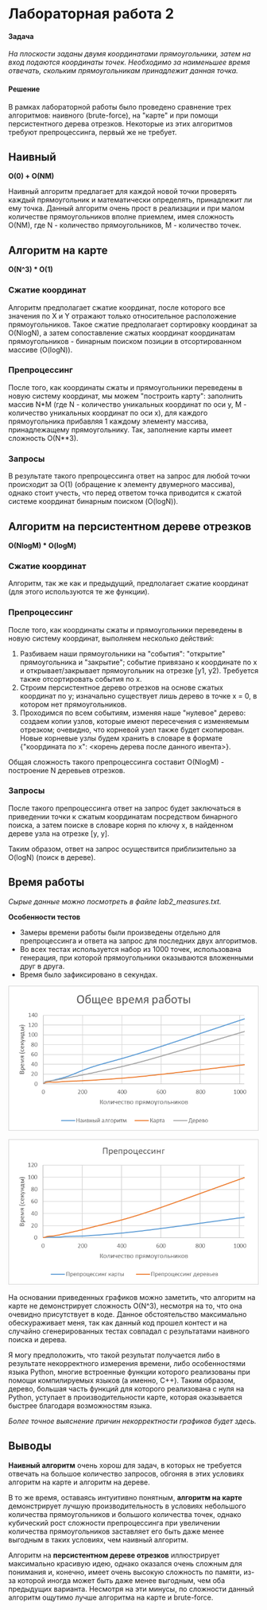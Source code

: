 # Лабораторная работа 2

#### Задача

_На плоскости заданы двумя координатами прямоугольники, затем на вход подаются координаты точек. Необходимо за
наименьшее время отвечать, скольким прямоугольникам принадлежит данная точка._

#### Решение

В рамках лабораторной работы было проведено сравнение трех алгоритмов: наивного (brute-force), на "карте" и при помощи
персистентного дерева отрезков. Некоторые из этих алгоритмов требуют препроцессинга, первый же не требует.

## Наивный

**O(0) + O(NM)**

Наивный алгоритм предлагает для каждой новой точки проверять каждый прямоугольник и математически определять,
принадлежит ли ему точка. Данный алгоритм очень прост в реализации и при малом количестве прямоугольников вполне
приемлем, имея сложность O(NM), где N - количество прямоугольников, M - количество точек.

## Алгоритм на карте

**O(N^3) * O(1)**

### Сжатие координат

Алгоритм предполагает сжатие координат, после которого все значения по X и Y отражают только относительное расположение
прямоугольников. Такое сжатие предполагает сортировку координат за O(NlogN), а затем сопоставление сжатых координат
координатам прямоугольников - бинарным поиском позиции в отсортированном массиве (O(logN)).

### Препроцессинг

После того, как координаты сжаты и прямоугольники переведены в новую систему координат, мы можем "построить карту":
заполнить массив N*M (где N - количество уникальных координат по оси у, M - количество уникальных координат по оси х),
для каждого прямоугольника прибавляя 1 каждому элементу массива, принадлежащему прямоугольнику. Так, заполнение карты
имеет сложность O(N**3).

### Запросы

В результате такого препроцессинга ответ на запрос для любой точки происходит за O(1) (обращение к элементу двумерного
массива), однако стоит учесть, что перед ответом точка приводится к сжатой системе координат бинарным поиском (O(logN)).

## Алгоритм на персистентном дереве отрезков

**O(NlogM) * O(logM)**

### Сжатие координат

Алгоритм, так же как и предыдущий, предполагает сжатие координат (для этого используются те же функции).

### Препроцессинг

После того, как координаты сжаты и прямоугольники переведены в новую систему координат, выполняем несколько действий:

1. Разбиваем наши прямоугольники на "события": "открытие" прямоугольника и "закрытие"; событие привязано к координате по
   х и открывает/закрывает прямоугольник на отрезке [y1, y2). Требуется также отсортировать события по х.
2. Строим персистентное дерево отрезков на основе сжатых координат по у; изначально существует лишь дерево в точке х =
   0, в котором нет прямоугольников.
3. Проходимся по всем событиям, изменяя наше "нулевое" дерево: создаем копии узлов, которые имеют пересечения с
   изменяемым отрезком; очевидно, что корневой узел также будет скопирован. Новые корневые узлы будем хранить в словаре
   в формате {"координата по х": <корень дерева после данного ивента>}.

Общая сложность такого препроцессинга составит O(NlogM) - построение N деревьев отрезков.

### Запросы

После такого препроцессинга ответ на запрос будет заключаться в приведении точки к сжатым координатам посредством
бинарного поиска, а затем поиске в словаре корня по ключу х, в найденном дереве узла на отрезке [у, у].

Таким образом, ответ на запрос осуществится приблизительно за O(logN) (поиск в дереве).

## Время работы

_Сырые данные можно посмотреть в файле lab2_measures.txt._

**Особенности тестов**

- Замеры времени работы были произведены отдельно для препроцессинга и ответа на запрос для последних двух алгоритмов.
- Во всех тестах используется набор из 1000 точек, использована генерация, при которой прямоугольники оказываются
  вложенными друг в друга.
- Время было зафиксировано в секундах.

![img.png](img.png)

![img_1.png](img_1.png)

На основании приведенных графиков можно заметить, что алгоритм на карте не демонстрирует сложность O(N^3), несмотря на то, что
она очевидно присутствует в коде. Данное обстоятельство максимально обескураживает меня, так как данный код прошел
контест и на случайно сгенерированных тестах совпадал с результатами наивного поиска и дерева.

Я могу предположить, что такой результат получается либо в результате некорректного измерения времени, либо
особенностями языка Python, многие встроенные функции которого реализованы при помощи компилируемых языков (а именно,
C++). Таким образом, дерево, большая часть функций для которого реализована с нуля на Python, уступает в
производительности карте, которая оказывается быстрее благодаря возможностям языка.

_Более точное выяснение причин некорректности графиков будет здесь._

## Выводы

**Наивный алгоритм** очень хорош для задач, в которых не требуется отвечать на большое количество запросов, обгоняя в этих
условиях алгоритм на карте и алгоритм на дереве.

В то же время, оставаясь интуитивно понятным, **алгоритм на карте** демонстрирует лучшую производительность в условиях
небольшого количества прямоугольников и большого количества точек, однако кубический рост сложности препроцессинга при
увеличении количества прямоугольников заставляет его быть даже менее выгодным в таких условиях, чем наивный алгоритм.

Алгоритм на **персистентном дереве отрезков** иллюстрирует максимально красивую идею, однако оказался очень сложным для
понимания и, конечно, имеет очень высокую сложность по памяти, из-за которой иногда может быть даже менее выгодным, чем
оба предыдущих варианта. Несмотря на эти минусы, по сложности данный алгоритм ощутимо лучше алгоритма на карте и brute-force.